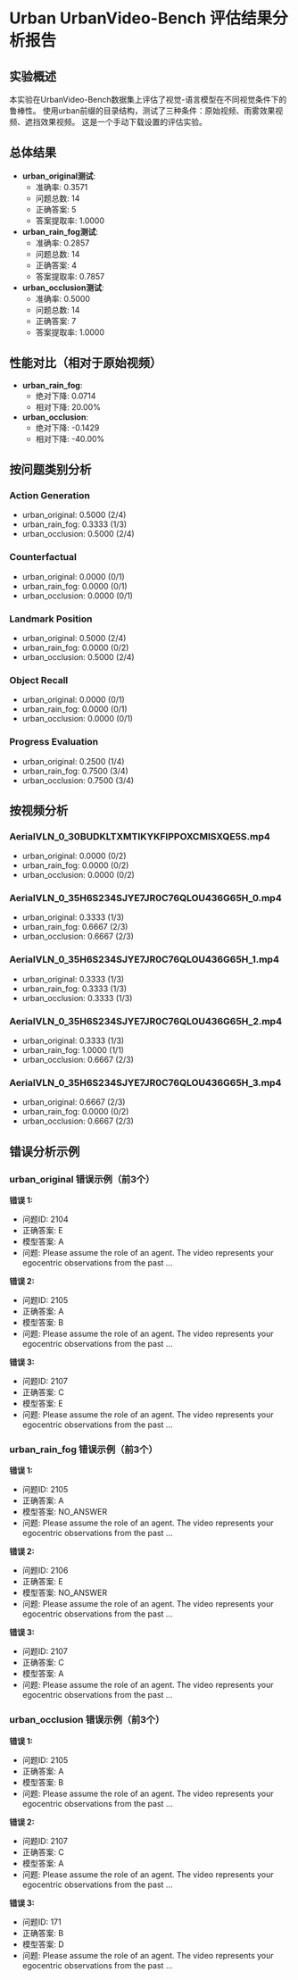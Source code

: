 # Urban UrbanVideo-Bench 评估结果分析报告

## 实验概述
本实验在UrbanVideo-Bench数据集上评估了视觉-语言模型在不同视觉条件下的鲁棒性。
使用urban前缀的目录结构，测试了三种条件：原始视频、雨雾效果视频、遮挡效果视频。
这是一个手动下载设置的评估实验。

## 总体结果
- **urban_original测试**:
  - 准确率: 0.3571
  - 问题总数: 14
  - 正确答案: 5
  - 答案提取率: 1.0000
- **urban_rain_fog测试**:
  - 准确率: 0.2857
  - 问题总数: 14
  - 正确答案: 4
  - 答案提取率: 0.7857
- **urban_occlusion测试**:
  - 准确率: 0.5000
  - 问题总数: 14
  - 正确答案: 7
  - 答案提取率: 1.0000

## 性能对比（相对于原始视频）
- **urban_rain_fog**:
  - 绝对下降: 0.0714
  - 相对下降: 20.00%
- **urban_occlusion**:
  - 绝对下降: -0.1429
  - 相对下降: -40.00%

## 按问题类别分析
### Action Generation
- urban_original: 0.5000 (2/4)
- urban_rain_fog: 0.3333 (1/3)
- urban_occlusion: 0.5000 (2/4)

### Counterfactual
- urban_original: 0.0000 (0/1)
- urban_rain_fog: 0.0000 (0/1)
- urban_occlusion: 0.0000 (0/1)

### Landmark Position
- urban_original: 0.5000 (2/4)
- urban_rain_fog: 0.0000 (0/2)
- urban_occlusion: 0.5000 (2/4)

### Object Recall
- urban_original: 0.0000 (0/1)
- urban_rain_fog: 0.0000 (0/1)
- urban_occlusion: 0.0000 (0/1)

### Progress Evaluation
- urban_original: 0.2500 (1/4)
- urban_rain_fog: 0.7500 (3/4)
- urban_occlusion: 0.7500 (3/4)

## 按视频分析
### AerialVLN_0_30BUDKLTXMTIKYKFIPPOXCMISXQE5S.mp4
- urban_original: 0.0000 (0/2)
- urban_rain_fog: 0.0000 (0/2)
- urban_occlusion: 0.0000 (0/2)

### AerialVLN_0_35H6S234SJYE7JR0C76QLOU436G65H_0.mp4
- urban_original: 0.3333 (1/3)
- urban_rain_fog: 0.6667 (2/3)
- urban_occlusion: 0.6667 (2/3)

### AerialVLN_0_35H6S234SJYE7JR0C76QLOU436G65H_1.mp4
- urban_original: 0.3333 (1/3)
- urban_rain_fog: 0.3333 (1/3)
- urban_occlusion: 0.3333 (1/3)

### AerialVLN_0_35H6S234SJYE7JR0C76QLOU436G65H_2.mp4
- urban_original: 0.3333 (1/3)
- urban_rain_fog: 1.0000 (1/1)
- urban_occlusion: 0.6667 (2/3)

### AerialVLN_0_35H6S234SJYE7JR0C76QLOU436G65H_3.mp4
- urban_original: 0.6667 (2/3)
- urban_rain_fog: 0.0000 (0/2)
- urban_occlusion: 0.6667 (2/3)

## 错误分析示例
### urban_original 错误示例（前3个）
**错误 1:**
- 问题ID: 2104
- 正确答案: E
- 模型答案: A
- 问题: Please assume the role of an agent. The video represents your egocentric observations from the past ...

**错误 2:**
- 问题ID: 2105
- 正确答案: A
- 模型答案: B
- 问题: Please assume the role of an agent. The video represents your egocentric observations from the past ...

**错误 3:**
- 问题ID: 2107
- 正确答案: C
- 模型答案: E
- 问题: Please assume the role of an agent. The video represents your egocentric observations from the past ...

### urban_rain_fog 错误示例（前3个）
**错误 1:**
- 问题ID: 2105
- 正确答案: A
- 模型答案: NO_ANSWER
- 问题: Please assume the role of an agent. The video represents your egocentric observations from the past ...

**错误 2:**
- 问题ID: 2106
- 正确答案: E
- 模型答案: NO_ANSWER
- 问题: Please assume the role of an agent. The video represents your egocentric observations from the past ...

**错误 3:**
- 问题ID: 2107
- 正确答案: C
- 模型答案: A
- 问题: Please assume the role of an agent. The video represents your egocentric observations from the past ...

### urban_occlusion 错误示例（前3个）
**错误 1:**
- 问题ID: 2105
- 正确答案: A
- 模型答案: B
- 问题: Please assume the role of an agent. The video represents your egocentric observations from the past ...

**错误 2:**
- 问题ID: 2107
- 正确答案: C
- 模型答案: A
- 问题: Please assume the role of an agent. The video represents your egocentric observations from the past ...

**错误 3:**
- 问题ID: 171
- 正确答案: B
- 模型答案: D
- 问题: Please assume the role of an agent. The video represents your egocentric observations from the past ...
